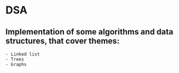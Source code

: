 # DSA
## Implementation of some algorithms and data structures, that cover themes:
```
- Linked list
- Trees
- Graphs
```
